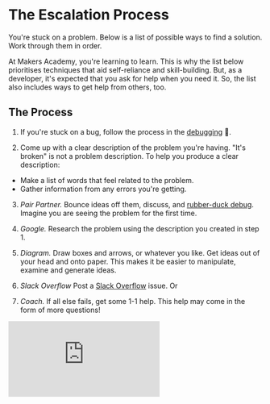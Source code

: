 # The Escalation Process

You're stuck on a problem.  Below is a list of possible ways to find a solution.  Work through them in order.

At Makers Academy, you're learning to learn.  This is why the list below prioritises techniques that aid self-reliance and skill-building.  But, as a developer, it's expected that you ask for help when you need it.  So, the list also includes ways to get help from others, too.

## The Process

1. If you're stuck on a bug, follow the process in the [debugging](./debugging.md) :pill:.

2. Come up with a clear description of the problem you're having.  "It's broken" is not a problem description.  To help you produce a clear description:
  * Make a list of words that feel related to the problem.
  * Gather information from any errors you're getting.

3. *Pair Partner.* Bounce ideas off them, discuss, and [rubber-duck debug](https://en.wikipedia.org/wiki/Rubber_duck_debugging). Imagine you are seeing the problem for the first time.

4. *Google.* Research the problem using the description you created in step 1.

5. *Diagram.* Draw boxes and arrows, or whatever you like.  Get ideas out of your head and onto paper.  This makes it be easier to manipulate, examine and generate ideas.

6. *Slack Overflow* Post a [Slack Overflow](https://github.com/makersacademy/slack-overflow) issue.  Or

7. *Coach.* If all else fails, get some 1-1 help. This help may come in the form of more questions!


![Tracking pixel](https://githubanalytics.herokuapp.com/course/pills/escalation_process.md)
